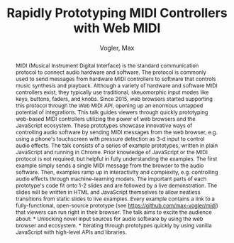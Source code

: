 ---
title: "Rapidly Prototyping MIDI Controllers with Web MIDI"
abstract: "MIDI (Musical Instrument Digital Interface) is the standard communication protocol to connect audio hardware and software. The protocol is commonly used to send messages from hardware MIDI controllers to software that controls music synthesis and playback. Although a variety of hardware and software MIDI controllers exist, they typically use traditional, skeuomorphic input modes like keys, buttons, faders, and knobs. Since 2015, web browsers started supporting this protocol through the Web MIDI API, opening up an enormous untapped potential of integrations.

This talk guides viewers through quickly prototyping web-based MIDI controllers utilizing the power of web browsers and the JavaScript ecosystem. These prototypes showcase innovative ways of controlling audio software by sending MIDI messages from the web browser, e.g. using a phone's touchscreen with pressure detection as 3-d input to control audio effects.

The talk consists of a series of example prototypes, written in plain JavaScript and running in Chrome. Prior knowledge of JavaScript or the MIDI protocol is not required, but helpful in fully understanding the examples. The first example simply sends a single MIDI message from the browser to the audio software. Then, examples ramp up in interactivity and complexity, e.g. controlling audio effects through machine-learning models. The important parts of each prototype's code fit onto 1-2 slides and are followed by a live demonstration.

The slides will be written in HTML and JavaScript themselves to allow neatless transitions from static slides to live examples. Every example contains a link to a fully-functional, open-source prototype (see https://github.com/max-vogler/midi) that viewers can run right in their browser.

The talk aims to excite the audience about:
 * Unlocking novel input sources for audio software by using the web browser and ecosystem.
  * Iterating through prototypes quickly by using vanilla JavaScript with high-level APIs and libraries."
address: "Barcelona, Spain"
booktitle: "Proceedings of the International Web Audio Conference"
editor: "Joglar-Ongay, Luis and Serra, Xavier and Font, Frederic and Tovstogan, Philip and Stolfi, Ariane and A. Correya, Albin and Ramires, Antonio and Bogdanov, Dmitry and Faraldo, Angel and Favory, Xavier"
month: "July"
publisher: "UPF"
series: "WAC '21"
pages: ""
id: "2021_9"
author: "Vogler, Max"
webAuthor: "Max Vogler"
track: "Talk"
year: "2021"
tags: year2021
media: https://youtu.be/BH2KuPloAEI
pdflink: "/_data/papers/pdf/2021/2021_9.pdf"
ISSN: "2663-5844"
---